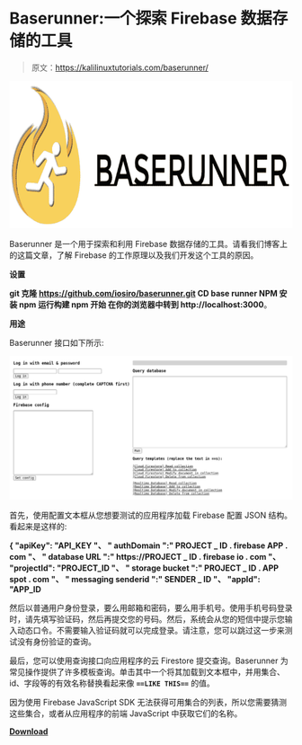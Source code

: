 # Baserunner:一个探索 Firebase 数据存储的工具

> 原文：<https://kalilinuxtutorials.com/baserunner/>

[![Baserunner : A Tool For Exploring Firebase Datastores](img//742f93215679b8da2475a38067218bfa.png "Baserunner : A Tool For Exploring Firebase Datastores")](https://1.bp.blogspot.com/-17JETPiJw6E/YKT7ip1AK1I/AAAAAAAAJI0/5WoCBuZ9rjsbX2pj0ywjzhHWbtcZmTL6wCLcBGAsYHQ/s728/baserunner-logo%2B%25281%2529.png)

Baserunner 是一个用于探索和利用 Firebase 数据存储的工具。请看我们博客上的这篇文章，了解 Firebase 的工作原理以及我们开发这个工具的原因。

**设置**

**git 克隆 https://github.com/iosiro/baserunner.git
CD base runner
NPM 安装
npm 运行构建
npm 开始
在你的浏览器中转到 http://localhost:3000**。

**用途**

Baserunner 接口如下所示:

![](img//f178ed543fa8742688ab9662ed1a6ef1.png)

首先，使用配置文本框从您想要测试的应用程序加载 Firebase 配置 JSON 结构。看起来是这样的:

**{
"apiKey": "API_KEY "、
" authDomain ":" PROJECT _ ID . firebase APP . com "、
" database URL ":" https://PROJECT _ ID . firebase io . com "、
"projectId": "PROJECT_ID "、
" storage bucket ":" PROJECT _ ID . APP spot . com "、
" messaging senderid ":" SENDER _ ID "、
"appId": "APP_ID**

然后以普通用户身份登录，要么用邮箱和密码，要么用手机号。使用手机号码登录时，请先填写验证码，然后再提交您的号码。然后，系统会从您的短信中提示您输入动态口令。不需要输入验证码就可以完成登录。请注意，您可以跳过这一步来测试没有身份验证的查询。

最后，您可以使用查询接口向应用程序的云 Firestore 提交查询。Baserunner 为常见操作提供了许多模板查询。单击其中一个将其加载到文本框中，并用集合、id、字段等的有效名称替换看起来像 **`==LIKE THIS==`** 的值。

因为使用 Firebase JavaScript SDK 无法获得可用集合的列表，所以您需要猜测这些集合，或者从应用程序的前端 JavaScript 中获取它们的名称。

[**Download**](https://github.com/iosiro/baserunner)